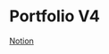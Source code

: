 # Portfolio V4
[Notion](https://LongZhang.notion.site/Portfolio-V4-c6756963456347d3a90b04ff0ac3d2f0?pvs=4)
